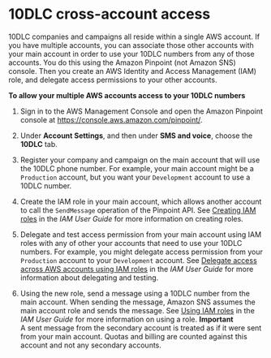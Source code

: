# 10DLC cross\-account access<a name="sns-settings-sms-crossaccount-10dlc"></a>

10DLC companies and campaigns all reside within a single AWS account\. If you have multiple accounts, you can associate those other accounts with your main account in order to use your 10DLC numbers from any of those accounts\. You do this using the Amazon Pinpoint \(not Amazon SNS\) console\. Then you create an AWS Identity and Access Management \(IAM\) role, and delegate access permissions to your other accounts\.

**To allow your multiple AWS accounts access to your 10DLC numbers**

1. Sign in to the AWS Management Console and open the Amazon Pinpoint console at [https://console\.aws\.amazon\.com/pinpoint/](https://console.aws.amazon.com/pinpoint/)\.

1. Under **Account Settings**, and then under **SMS and voice**, choose the **10DLC** tab\.

1. Register your company and campaign on the main account that will use the 10DLC phone number\. For example, your main account might be a `Production` account, but you want your `Development` account to use a 10DLC number\. 

1. Create the IAM role in your main account, which allows another account to call the `SendMessage` operation of the Pinpoint API\. See [Creating IAM roles](https://docs.aws.amazon.com/IAM/latest/UserGuide/id_roles_create.html) in the *IAM User Guide* for more information on creating roles\. 

1. Delegate and test access permission from your main account using IAM roles with any of other your accounts that need to use your 10DLC numbers\. For example, you might delegate access permission from your `Production` account to your `Development` account\. See [Delegate access across AWS accounts using IAM roles](https://docs.aws.amazon.com/IAM/latest/UserGuide/tutorial_cross-account-with-roles.html) in the *IAM User Guide* for more information about delegating and testing\.

1. Using the new role, send a message using a 10DLC number from the main account\. When sending the message, Amazon SNS assumes the main account role and sends the message\. See [Using IAM roles](https://docs.aws.amazon.com/IAM/latest/UserGuide/id_roles_use.html) in the *IAM User Guide* for more information on using a role\. 
**Important**  
A sent message from the secondary account is treated as if it were sent from your main account\. Quotas and billing are counted against this account and not any secondary accounts\.
